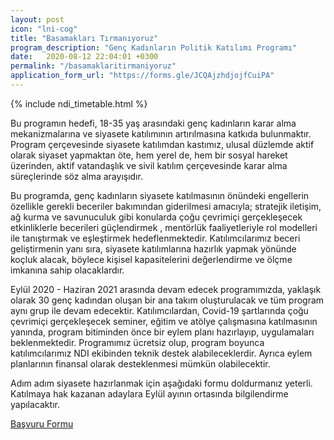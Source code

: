 ```yaml
---
layout: post
icon: "lni-cog"
title: "Basamakları Tırmanıyoruz"
program_description: "Genç Kadınların Politik Katılımı Programı"
date:   2020-08-12 22:04:01 +0300
permalink: "/basamaklaritirmaniyoruz"
application_form_url: "https://forms.gle/JCQAjzhdjojfCuiPA"
---
```


{% include ndi_timetable.html %}

Bu programın hedefi, 18-35 yaş arasındaki genç kadınların karar alma mekanizmalarına ve siyasete katılımının artırılmasına katkıda bulunmaktır. Program çerçevesinde siyasete katılımdan kastımız, ulusal düzlemde aktif olarak siyaset yapmaktan öte, hem yerel de, hem bir sosyal hareket üzerinden, aktif vatandaşlık ve sivil katılım çerçevesinde karar alma süreçlerinde söz alma arayışıdır. 

Bu programda, genç kadınların siyasete katılmasının önündeki engellerin özellikle gerekli beceriler bakımından giderilmesi amacıyla; stratejik iletişim, ağ kurma ve savunuculuk gibi konularda çoğu çevrimiçi gerçekleşecek etkinliklerle becerileri güçlendirmek , mentörlük faaliyetleriyle rol modelleri ile tanıştırmak ve eşleştirmek hedeflenmektedir. Katılımcılarımız beceri geliştirmenin yanı sıra, siyasete katılımlarına hazırlık yapmak yönünde koçluk alacak, böylece kişisel kapasitelerini değerlendirme ve ölçme imkanına sahip olacaklardır. 

Eylül 2020 - Haziran 2021 arasında devam edecek programımızda, yaklaşık olarak 30 genç kadından oluşan bir ana takım oluşturulacak ve tüm program aynı grup ile devam edecektir. Katılımcılardan, Covid-19 şartlarında çoğu çevrimiçi gerçekleşecek seminer, eğitim ve atölye çalışmasına katılmasının yanında, program bitiminden önce bir eylem planı hazırlayıp, uygulamaları beklenmektedir. Programımız ücretsiz olup, program boyunca katılımcılarımız NDI ekibinden teknik destek alabileceklerdir. Ayrıca eylem planlarının finansal olarak desteklenmesi mümkün olabilecektir. 

Adım adım siyasete hazırlanmak için aşağıdaki formu doldurmanız yeterli. Katılmaya hak kazanan adaylara Eylül ayının ortasında bilgilendirme yapılacaktır.

 <a href="{{ page.application_form_url }}" class="btn btn-common">Başvuru Formu</a>
